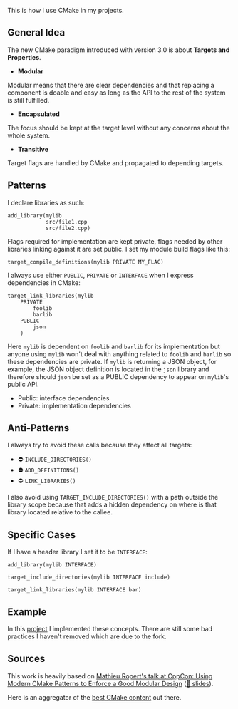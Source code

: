This is how I use CMake in my projects.

## General Idea

The new CMake paradigm introduced with version 3.0 is about __Targets and Properties__.

* **Modular**

Modular means that there are clear dependencies and that replacing a component is doable and easy as long as the API to the rest of the system is still fulfilled.

* **Encapsulated**

The focus should be kept at the target level without any concerns about the whole system.

* **Transitive**

Target flags are handled by CMake and propagated to depending targets.

## Patterns

I declare libraries as such:

```
add_library(mylib
            src/file1.cpp
            src/file2.cpp)
```

Flags required for implementation are kept private, flags needed by other libraries linking against it are set public.
I set my module build flags like this:

```
target_compile_definitions(mylib PRIVATE MY_FLAG)
```

I always use either `PUBLIC`, `PRIVATE` or `INTERFACE` when I express dependencies in CMake:

```
target_link_libraries(mylib
    PRIVATE
        foolib
        barlib
    PUBLIC
        json
    )
```

Here `mylib` is dependent on `foolib` and `barlib` for its implementation but anyone using `mylib` won't deal with anything related to `foolib` and `barlib` so these dependencies are private.
If `mylib` is returning a JSON object, for example, the JSON object definition is located in the `json` library and therefore should `json` be set as a PUBLIC dependency to appear on `mylib`'s public API.


* Public: interface dependencies
* Private: implementation dependencies

## Anti-Patterns

I always try to avoid these calls because they affect all targets:

* ⛔️ `INCLUDE_DIRECTORIES()`
* ⛔️ `ADD_DEFINITIONS()`
* ⛔️ `LINK_LIBRARIES()`

I also avoid using `TARGET_INCLUDE_DIRECTORIES()` with a path outside the library scope because that adds a hidden dependency on where is that library located relative to the callee.

## Specific Cases

If I have a header library I set it to be `INTERFACE`:

```
add_library(mylib INTERFACE)

target_include_directories(mylib INTERFACE include)

target_link_libraries(mylib INTERFACE bar)
```

## Example

In this [project](https://github.com/Labonneguigue/CarND-Path-Planning-Project) I implemented these concepts. There are still some bad practices I haven't removed which are due to the fork.

## Sources

This work is heavily based on [Mathieu Ropert's talk at CppCon: Using Modern CMake Patterns to Enforce a Good Modular Design](https://www.youtube.com/watch?v=eC9-iRN2b04) ([📄 slides](https://gist.github.com/mbinna/c61dbb39bca0e4fb7d1f73b0d66a4fd1)).

Here is an aggregator of the [best CMake content](https://github.com/onqtam/awesome-cmake) out there.